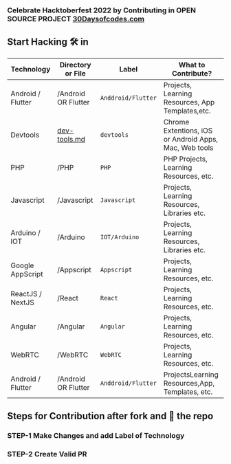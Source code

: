 ### Celebrate Hacktoberfest 2022 by Contributing in OPEN SOURCE PROJECT [30Daysofcodes.com](https://30daysofcodes.com/)

## Start Hacking 🛠 in

| Technology        | Directory or File              | Label              | What to Contribute?                                    |
| ----------------- | ------------------------------ | ------------------ | ------------------------------------------------------ |
| Android / Flutter | /Android OR Flutter            | `Anddroid/Flutter` | Projects, Learning Resources, App Templates,etc.       |
| Devtools          | [dev-tools.md](./dev-tools.md) | `devtools`         | Chrome Extentions, iOS or Android Apps, Mac, Web tools |
| PHP               | /PHP                           | `PHP`              | PHP Projects, Learning Resources, etc.                 |
| Javascript        | /Javascript                    | `Javascript`       | Projects, Learning Resources, Libraries etc.           |
| Arduino / IOT     | /Arduino                       | `IOT/Arduino`      | Projects, Learning Resources, Libraries etc.           |
| Google AppScript  | /Appscript                     | `Appscript`        | Projects, Learning Resources, etc.                     |
| ReactJS / NextJS  | /React                         | `React`            | Projects, Learning Resources, etc.                     |
| Angular           | /Angular                       | `Angular`          | Projects, Learning Resources, etc.                     |
| WebRTC            | /WebRTC                        | `WebRTC`           | Projects, Learning Resources, etc.                     |
| Android / Flutter | /Android OR Flutter            | `Anddroid/Flutter` | ProjectsLearning Resources,App, Templates, etc.        |

## Steps for Contribution after fork and 🌟 the repo

### STEP-1 Make Changes and add Label of Technology

### STEP-2 Create Valid PR
